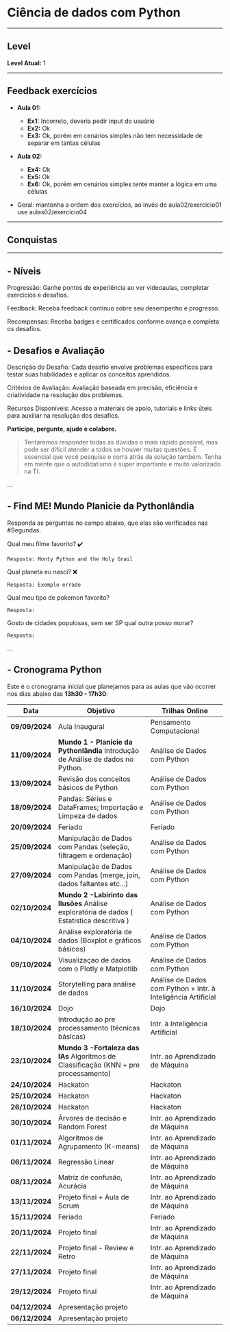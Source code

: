 # Ciência de dados com Python

---
## Level
**Level Atual:** 1

---
## Feedback exercícios

- **Aula 01:**
	- **Ex1:** Incorreto, deveria pedir input do usuário
	- **Ex2:** Ok
	- **Ex3:** Ok, porém em cenários simples não tem necessidade de separar em tantas células
- **Aula 02:**
	- **Ex4:** Ok
	- **Ex5:** Ok
	- **Ex6:** Ok, porém em cenários simples tente manter a lógica em uma células
	
- Geral: mantenha a ordem dos exercícios, ao invés de aula02/exercicio01 use aulas02/exercicio04

---
## Conquistas


---
## -  Níveis
Progressão: Ganhe pontos de experiência ao ver videoaulas, completar exercicios e desafios. 

Feedback: Receba feedback contínuo sobre seu desempenho e progresso. 

Recompensas: Receba badges e certificados conforme avança e completa os desafios. 

## -  Desafios e Avaliação

Descrição do Desafio: Cada desafio envolve problemas específicos para testar suas habilidades e aplicar os conceitos aprendidos.

Critérios de Avaliação: Avaliação baseada em precisão, eficiência e criatividade na resolução dos problemas.

Recursos Disponíveis: Acesso a materiais de apoio, tutoriais e links úteis para auxiliar na resolução dos desafios.


**Participe, pergunte, ajude e colabore.**

> Tentaremos responder todas as dúvidas o mais rápido possível, mas pode ser difícil atender a todos se houver muitas questões. É essencial que você pesquise e corra atrás da solução também. Tenha em mente que o autodidatismo é super importante e muito valorizado na TI.

...


## - Find ME! Mundo Planicie da Pythonlândia
Responda as perguntas no campo abaixo, que elas são verificadas nas #Segundas.

Qual meu filme favorito? :heavy_check_mark:
```
Resposta: Monty Python and the Holy Grail
```
Qual planeta eu nasci? ❌
```
Resposta: Exemplo errado 
```
Qual meu tipo de pokemon favorito?
```
Resposta:
```
Gosto de cidades populosas, sem ser SP qual outra posso morar?
```
Resposta:
```

...


## - Cronograma Python

Este é o cronograma inicial que planejamos para as aulas que vão ocorrer nos dias abaixo das **13h30 - 17h30**:

| Data | Objetivo | Trilhas Online |
| - | - | - |
| **09/09/2024** | Aula Inaugural |Pensamento Computacional|
| **11/09/2024** | **Mundo 1 - Planicie da Pythonlândia** Introdução de Análise de dados no Python. |Análise de Dados com Python|
| **13/09/2024** | Revisão dos conceitos básicos de Python |Análise de Dados com Python|
| **18/09/2024** | Pandas: Séries e DataFrames; Importação e Limpeza de dados |Análise de Dados com Python|
| **20/09/2024** | Feriado | Feriado |
| **25/09/2024** | Manipulação de Dados com Pandas (seleção, filtragem e ordenação) |Análise de Dados com Python|
| **27/09/2024** | Manipulação de Dados com Pandas (merge, join, dados faltantes etc...) |Análise de Dados com Python|
| **02/10/2024** | **Mundo 2 -Labirinto das Ilusões** Análise exploratória de dados ( Estatistica descritiva ) |Análise de Dados com Python|
| **04/10/2024** | Análise exploratória de dados (Boxplot e gráficos básicos) |Análise de Dados com Python|
| **09/10/2024** | Visualizaçao de dados com o Plotly e Matplotlib |Análise de Dados com Python|
| **11/10/2024** | Storytelling para análise de dados |Análise de Dados com Python + Intr. à Inteligência Artificial|
| **16/10/2024** | Dojo|Dojo|
| **18/10/2024** | Introdução ao pre processamento (técnicas básicas)|Intr. à Inteligência Artificial|
| **23/10/2024** | **Mundo 3 -Fortaleza das IAs** Algoritmos de Classificação (KNN + pre processamento)|Intr. ao Aprendizado de Máquina|
| **24/10/2024** | Hackaton |Hackaton|
| **25/10/2024** | Hackaton |Hackaton|
| **26/10/2024** | Hackaton |Hackaton|
| **30/10/2024** | Árvores de decisão e Random Forest|Intr. ao Aprendizado de Máquina|
| **01/11/2024** | Algoritmos de Agrupamento (K-means)|Intr. ao Aprendizado de Máquina|
| **06/11/2024** | Regressão Linear|Intr. ao Aprendizado de Máquina|
| **08/11/2024** | Matriz de confusão, Acurácia|Intr. ao Aprendizado de Máquina|
| **13/11/2024** | Projeto final + Aula de Scrum|Intr. ao Aprendizado de Máquina|
| **15/11/2024** | Feriado | Feriado |
| **20/11/2024** | Projeto final|Intr. ao Aprendizado de Máquina|
| **22/11/2024** | Projeto final - Review e Retro|Intr. ao Aprendizado de Máquina|
| **27/11/2024** | Projeto final|Intr. ao Aprendizado de Máquina|
| **29/12/2024** | Projeto final|Intr. ao Aprendizado de Máquina|
| **04/12/2024** | Apresentação projeto||
| **06/12/2024** | Apresentação projeto||
